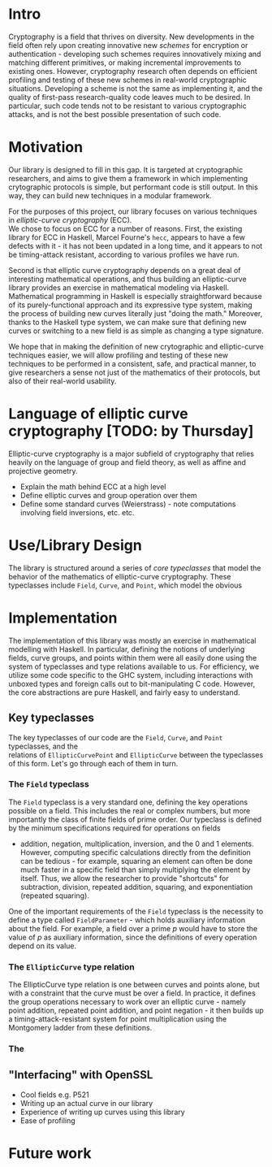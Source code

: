 Intro
=====
Cryptography is a field that thrives on diversity. 
New developments in the field often rely upon creating innovative new _schemes_ for encryption or authentication -
developing such schemes requires innovatively mixing and matching different primitives,
or making incremental improvements to existing ones. 
However, cryptography research often depends on efficient 
profiling and testing of these new schemes in real-world cryptographic situations. Developing a scheme
is not the same as implementing it, and the quality of first-pass research-quality code leaves much to be desired.
In particular, such code tends not to be resistant to various cryptographic attacks, and is not
the best possible presentation of such code. 

Motivation
====
Our library is designed to fill in this gap. It is targeted at cryptographic researchers, and aims to
give them a framework in which implementing crytographic protocols is simple, but performant code is still
output. In this way, they can build new techniques in a modular framework. 

For the purposes of this project, our library focuses on various techniques in _elliptic-curve cryptography_ (ECC).  
We chose to focus on ECC for a number of reasons. First, the existing library for ECC in Haskell, Marcel Fourne's `hecc`,
appears to have a few defects with it - it has not been updated in a long time, and it appears to not be timing-attack resistant,
according to various profiles we have run.

Second is that elliptic curve cryptography depends on a great deal of interesting mathematical operations, and thus
building an elliptic-curve library provides an exercise in mathematical modeling via Haskell. Mathematical programming
in Haskell is especially straightforward because of its purely-functional approach and its expressive type system,
making the process of building new curves literally just "doing the math." Moreover, thanks to the Haskell type system,
we can make sure that defining new curves or switching to a new field is as simple as changing a type signature.

We hope that in making the definition of new crytographic and elliptic-curve techniques easier, we will allow profiling
and testing of these new techniques to be performed in a consistent, safe, and practical manner, to give researchers
a sense not just of the mathematics of their protocols, but also of their real-world usability. 

Language of elliptic curve cryptography [TODO: by Thursday]
====
Elliptic-curve cryptography is a major subfield of cryptography that relies heavily on the language of group
and field theory, as well as affine and projective geometry. 

* Explain the math behind ECC at a high level
* Define elliptic curves and group operation over them
* Define some standard curves (Weierstrass) - note computations involving field inversions, etc. etc.

Use/Library Design
===
The library is structured around a series of *core typeclasses* that model the behavior of the mathematics of 
elliptic-curve cryptography. These typeclasses include `Field`, `Curve`, and `Point`, which model the obvious 

# Implementation
The implementation of this library was mostly an exercise in mathematical modelling with Haskell.
In particular, defining the notions of underlying fields, curve groups, and points within them 
were all easily done using the system of typeclasses and type relations available to us. 
For efficiency, we utilize some code specific to the GHC system, including interactions with
unboxed types and foreign calls out to bit-manipulating C code. However, the core abstractions
are pure Haskell, and fairly easy to understand.

## Key typeclasses
The key typeclasses of our code are the `Field`, `Curve`, and `Point` typeclasses, and the  
relations of `EllipticCurvePoint` and `EllipticCurve` between the typeclasses of this form.
Let's go through each of them in turn.

### The `Field` typeclass
The `Field` typeclass is a very standard one, defining the key operations possible on a field.
This includes the real or complex numbers, but more importantly the class of finite fields of prime
order. Our typeclass is defined by the minimum specifications required for operations on fields 
- addition, negation, multiplication, inversion, and the 0 and 1 elements. 
However, computing specific calculations directly from the definition can be tedious - for example,
squaring an element can often be done much faster in a specific field than simply multiplying the element
by itself. Thus, we allow the researcher to provide "shortcuts" for subtraction, division, repeated addition, 
squaring, and exponentiation (repeated squaring).

One of the important requirements of the `Field` typeclass is the necessity to define a type called `FieldParameter` - 
which holds auxiliary information about the field. For example, a field over a prime $p$ would have to store 
the value of $p$ as auxiliary information, since the definitions of every operation depend on its value. 

### The `EllipticCurve` type relation
The EllipticCurve type relation is one between curves and points alone, but with a constraint that the curve
must be over a field. In practice, it defines the group operations necessary to work over an elliptic curve - 
namely point addition, repeated point addition, and point negation - it then builds up a timing-attack-resistant
system for point multiplication using the Montgomery ladder from these definitions.  

### The 

## "Interfacing" with OpenSSL
* Cool fields e.g. P521
* Writing up an actual curve in our library
* Experience of writing up curves using this library
* Ease of profiling 

# Future work

